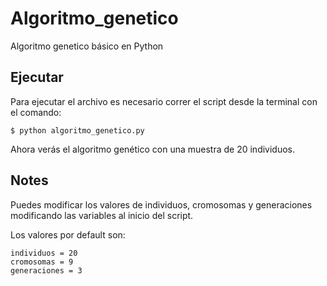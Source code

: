 # Algoritmo_genetico

Algoritmo genetico básico en Python


## Ejecutar
Para ejecutar el archivo es necesario correr el script desde la terminal con el comando:

 ```
 $ python algoritmo_genetico.py
 ```
 
Ahora verás el algoritmo genético con una muestra de 20 individuos.


## Notes
Puedes modificar los valores de individuos, cromosomas y generaciones modificando las variables al inicio del script.

Los valores por default son:

 ```
individuos = 20
cromosomas = 9
generaciones = 3
 ```

